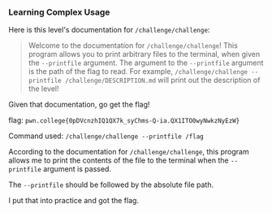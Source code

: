 ### Learning Complex Usage 

Here is this level's documentation for `/challenge/challenge`:

> Welcome to the documentation for `/challenge/challenge`! This program allows you to print arbitrary files to the terminal, when given the `--printfile` argument. The argument to the `--printfile` argument is the path of the flag to read. For example, `/challenge/challenge --printfile /challenge/DESCRIPTION.md` will print out the description of the level!

Given that documentation, go get the flag!


flag: `pwn.college{0pDVcnzhIQ1QX7k_syChms-Q-ia.QX1ITO0wyNwkzNyEzW}`

Command used: 
`/challenge/challenge --printfile /flag`

According to the documentation for `/challenge/challenge`, this program allows me to print the contents of the file to the terminal when the `--printfile` argument is passed. 

The `--printfile` should be followed by the absolute file path. 

I put that into practice and got the flag. 